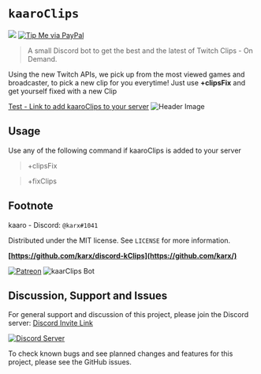 # `kaaroClips`
![][tag-image]
[![Tip Me via PayPal](https://img.shields.io/badge/PayPal-tip%20me-green.svg?logo=paypal)](https://www.paypal.me/karx01)
> A small Discord bot to get the best and the latest of Twitch Clips - On Demand.

Using the new Twitch APIs, we pick up from the most viewed games and broadcaster, to pick a new clip for you everytime!
Just use __+clipsFix__ and get yourself fixed with a new Clip

[Test - Link to add kaaroClips to your server](https://discordapp.com/api/oauth2/authorize?client_id=593919604993294337&permissions=0&scope=bot)
![Header Image][header-image.png]

## Usage
Use any of the following command if kaaroClips is added to your server
> +clipsFix

> +fixClips

## Footnote
kaaro - Discord: `@karx#1041`

Distributed under the MIT license. See `LICENSE` for more information.

**[https://github.com/karx/discord-kClips](https://github.com/karx/)**

[![Patreon](https://c5.patreon.com/external/logo/become_a_patron_button.png)](https://www.patreon.com/join/kaaro?)
![kaarClips Bot](https://discordbots.org/api/widget/593919604993294337.svg)

<!-- Markdown link & img dfn's -->
[tag-image]: https://img.shields.io/github/license/karx/discord-kClips.svg
[header-image.png]: https://i.imgur.com/3slzIe4.png

## Discussion, Support and Issues
For general support and discussion of this project, please join the Discord server: [Discord Invite Link](https://discord.gg/B2cERQ5)

[![Discord Server](https://discordapp.com/api/guilds/552881714196774953/widget.png?style=banner2)](https://discord.gg/B2cERQ5)

To check known bugs and see planned changes and features for this project, please see the GitHub issues.
